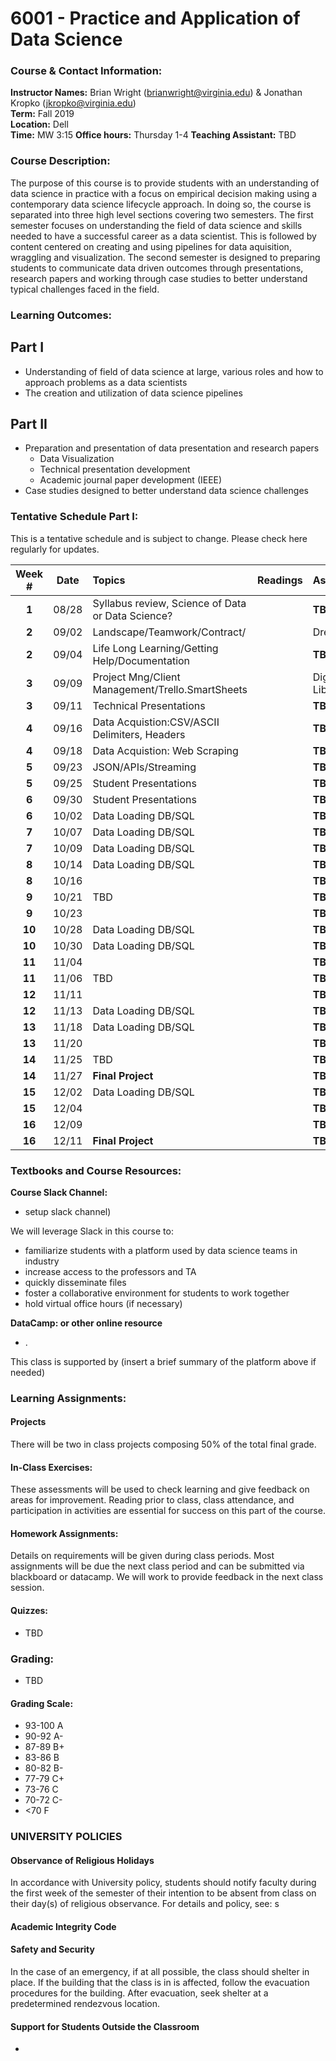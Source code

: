 # 6001 - Practice and Application of Data Science

### Course & Contact Information:

**Instructor Names:** Brian Wright (brianwright@virginia.edu) & Jonathan Kropko (jkropko@virginia.edu) \
**Term:** Fall 2019 \
**Location:** Dell  \
**Time:** MW 3:15
**Office hours:** Thursday 1-4
**Teaching Assistant:** TBD

###  Course Description:

The purpose of this course is to provide students with an understanding of data science in practice with a focus on empirical decision making using a contemporary data science lifecycle approach. In doing so, the course is separated into three high level sections covering two semesters. The first semester focuses on understanding the field of data science and skills needed to have a successful career as a data scientist. This is followed by content centered on creating and using pipelines for data aquisition, wraggling and visualization.  The second semester is designed to preparing students to communicate data driven outcomes through presentations, research papers and working through  case studies to better understand typical challenges faced in the field.  

### Learning Outcomes:
## Part I
 - Understanding of field of data science at large, various roles and how to approach problems as a data scientists
 - The creation and utilization of data science pipelines
 
 ## Part II
 - Preparation and presentation of data presentation and research papers
    - Data Visualization 
    - Technical presentation development 
    - Academic journal paper development (IEEE)
 - Case studies designed to better understand data science challenges

### Tentative Schedule Part I:
This is a tentative schedule and is subject to change. Please check here regularly for updates.

| Week # |Date   | Topics | Readings | Assignments | Due    | Prof
| :----: |:----: |:-------|:---------|:------------| :----- | :-----
| **1**  | 08/28 | Syllabus review, Science of Data or Data Science?         |  | **TBD**        |      |B/J  |
| **2**  | 09/02 | Landscape/Teamwork/Contract/                              |  |Dream Job       |      |B    |
| **2**  | 09/04 | Life Long Learning/Getting Help/Documentation         |  | **TBD**        |      |B   |
| **3**  | 09/09 | Project Mng/Client Management/Trello.SmartSheets          |  | Digital Library |       |J    |
| **3**  | 09/11 | Technical Presentations                                  |  | **TBD**        |      | B/J  |
| **4**  | 09/16 | Data Acquistion:CSV/ASCII Delimiters, Headers            |  | **TBD**        |      | J  |
| **4**  | 09/18 | Data Acquistion: Web Scraping                            |  | **TBD**        |      | B  |
| **5**  | 09/23 | JSON/APIs/Streaming                                      |  | **TBD**        |      | J  |
| **5**  | 09/25 | Student Presentations                                            |  | **TBD**        |      |    |
| **6** | 09/30 | Student Presentations                                         |  | **TBD**        |      |    |
| **6** | 10/02 | Data Loading DB/SQL                                                     |  | **TBD**        |      |    |
| **7** | 10/07  | Data Loading DB/SQL                                              |  | **TBD**        |      |    |
| **7** | 10/09 | Data Loading DB/SQL                                                     |  | **TBD**        |      |    |
| **8** | 10/14 | Data Loading DB/SQL                                                     |  | **TBD**        |      |    |
| **8** | 10/16 |                                    |  | **TBD**        |      |    |
| **9** | 10/21 | TBD                                                      |  | **TBD**        |      |    |
| **9** | 10/23 |                                       |  | **TBD**        |      |    |
| **10** | 10/28 | Data Loading DB/SQL                                                     |  | **TBD**        |      |    |
| **10** | 10/30 | Data Loading DB/SQL                                                     |  | **TBD**        |      |    |
| **11** | 11/04 |                                    |  | **TBD**        |      |    |
| **11** | 11/06 | TBD                                                      |  | **TBD**        |      |    |
| **12** | 11/11 |                                      |  | **TBD**        |      |    |
| **12** | 11/13 | Data Loading DB/SQL                                                     |  | **TBD**        |      |    |
| **13** | 11/18 | Data Loading DB/SQL                                                     |  | **TBD**        |      |    |
| **13** | 11/20 |                                    |  | **TBD**        |      |    |
| **14** | 11/25 | TBD                                                      |  | **TBD**        |      |    |
| **14** | 11/27 | **Final Project**                                        |  | **TBD**        |      |    |
| **15** | 12/02 | Data Loading DB/SQL                                                     |  | **TBD**        |      |    |
| **15** | 12/04 |                                                      |  | **TBD**        |      |    |
| **16** | 12/09 |                                    |  | **TBD**        |      |    |
| **16** | 12/11 | **Final Project**                                                      |  | **TBD**        |      |    |












### Textbooks and Course Resources:

**Course Slack Channel:**
- setup slack channel)

We will leverage Slack in this course to: 
- familiarize students with a platform used by data science teams in industry
- increase access to the professors and TA
- quickly disseminate files
- foster a collaborative environment for students to work together 
- hold virtual office hours (if necessary)

**DataCamp: or other online resource**
- .

This class is supported by (insert a brief summary of the platform above if needed)

### Learning Assignments:

#### Projects
There will be two in class projects composing 50% of the total final grade. 

#### In-Class Exercises:
 These assessments will be used to check learning and give feedback on areas for improvement. Reading prior to class, class attendance, and participation in activities are essential for success on this part of the course.
 
#### Homework Assignments:
 Details on requirements will be given during class periods. Most assignments will be due the next class period and can be submitted via blackboard or datacamp. We will work to provide feedback in the next class session. 


#### Quizzes: 

- TBD

### Grading:

- TBD


#### Grading Scale:

 - 93-100 A
 - 90-92 A- 
 - 87-89 B+
 - 83-86 B 
 - 80-82 B- 
 - 77-79 C+ 
 - 73-76 C 
 - 70-72 C- 
 - <70 F

###  UNIVERSITY POLICIES 

#### Observance of Religious Holidays 
In accordance with University policy, students should notify faculty during the first week of the semester of their intention to be absent from class on their day(s) of religious observance. 
For details and policy, see: s

#### Academic Integrity Code


#### Safety and Security

In the case of an emergency, if at all possible, the class should shelter in place. If the building that the class is in is affected, follow the evacuation procedures for the building. After evacuation, seek shelter at a predetermined rendezvous location.

#### Support for Students Outside the Classroom

-
